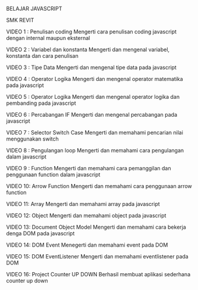 BELAJAR JAVASCRIPT

SMK REVIT

VIDEO 1 : Penulisan coding
    Mengerti cara penulisan coding javascript dengan internal maupun eksternal

VIDEO 2 : Variabel dan konstanta
    Mengerti dan mengenal variabel, konstanta dan cara penulisan

VIDEO 3 : Tipe Data
    Mengerti dan mengenal tipe data pada javascript

VIDEO 4 : Operator Logika
    Mengerti dan mengenal operator matematika pada javascript

VIDEO 5 : Operator Logika
    Mengerti dan mengenal operator logika dan pembanding pada javascript

VIDEO 6 : Percabangan IF
    Mengerti dan mengenal percabangan pada javascript

VIDEO 7 : Selector Switch Case
    Mengerti dan memahami pencarian nilai menggunakan switch

VIDEO 8 : Pengulangan loop
    Mengerti dan memahami cara pengulangan dalam javascript

VIDEO 9 : Function
    Mengerti dan memahami cara pemanggilan dan penggunaan function dalam javascript

VIDEO 10: Arrow Function
    Mengerti dan memahami cara penggunaan arrow function

VIDEO 11: Array
    Mengerti dan memahami array pada javascript

VIDEO 12: Object
    Mengerti dan memahami object pada javascript

VIDEO 13: Document Object Model
    Mengerti dan memahami cara bekerja denga DOM pada javascript

VIDEO 14: DOM Event
    Menegerti dan memahami event pada DOM

VIDEO 15: DOM EventListener
    Mengerti dan memahami eventlistener pada DOM

VIDEO 16: Project Counter UP DOWN
    Berhasil membuat aplikasi sederhana counter up down